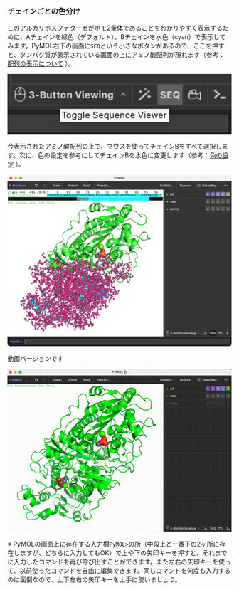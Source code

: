 ### チェインごとの色分け

このアルカリホスファターゼがホモ2量体であることをわかりやすく表示するために、Aチェインを緑色（デフォルト）、Bチェインを水色（cyan）で表示してみます。PyMOL右下の画面に`SEQ`という小さなボタンがあるので、ここを押すと、タンパク質が表示されている画面の上にアミノ酸配列が現れます（参考： [配列の表示について](../ch02/dispseq.md) ）。

![seqbar](./image/seqbar.png)

今表示されたアミノ酸配列の上で、マウスを使ってチェインBをすべて選択します。次に、色の設定を参考にしてチェインBを水色に変更します（参考：[色の設定](../ch02/color.md) ）。

![チェインごとの色分け](./image/colorchain.png)

動画バージョンです

![chains](./image/chains.gif)

※ PyMOLの画面上に存在する入力欄`PyMOL>`の所（中段上と一番下の2ヶ所に存在しますが、どちらに入力してもOK）で上や下の矢印キーを押すと、それまでに入力したコマンドを再び呼び出すことができます。また左右の矢印キーを使って、以前使ったコマンドを自由に編集できます。同じコマンドを何度も入力するのは面倒なので、上下左右の矢印キーを上手に使いましょう。
